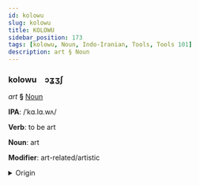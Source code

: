 ```yaml
---
id: kolowu
slug: kolowu
title: KOLOWU
sidebar_position: 173
tags: [kolowu, Noun, Indo-Iranian, Tools, Tools 101]
description: art § Noun
---
```


### kolowu&emsp;<span kind="abugida">ɔʓʒʃ</span>

*art* **§** [Noun](../../tags/Noun)

**IPA**: /ˈkɑ.lɑ.wʌ/

**Verb**: to be art

**Noun**: art

**Modifier**: art-related/artistic

<details>
    <summary>Origin</summary>
    Sinhalese කලාව kalāwa [kalaːwə]<br/>
    <em>Indo-Iranian Language Family</em>
</details>